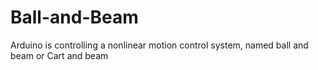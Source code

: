 # Ball-and-Beam
Arduino is controlling a nonlinear motion control system, named ball and beam or Cart and beam
